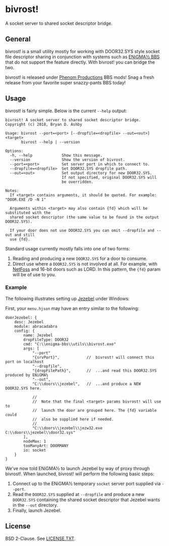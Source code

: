 # bivrost!
A socket server to shared socket descriptor bridge.

## General
bivrost! is a small utility mostly for working with DOOR32.SYS style socket file descriptor sharing in conjunction with systems such as [ENiGMA½ BBS](https://github.com/NuSkooler/enigma-bbs/) that do not support the feature directly. With bivrost! you can bridge the two.

bivrost! is released under [Phenom Productions](https://www.phenomprod.com/) BBS mods! Snag a fresh release from your favorite super snazzy-pants BBS today!

## Usage
bivrost! is fairly simple. Below is the current `--help` output:
```
bivrost! A socket server to shared socket descriptor bridge.
Copyright (c) 2018, Bryan D. Ashby

Usage: bivrost --port=<port> [--dropfile=<dropfile> --out=<out>] <target>
       bivrost --help | --version

Options:
  -h, --help             Show this message.
  --version              Show the version of bivrost.
  --port=<port>          Set server port in which to connect to.
  --dropfile=<dropfile>  Set DOOR32.SYS dropfile path.
  --out=<out>            Set output directory for new DOOR32.SYS.
                         If not specified, original DOOR32.SYS will
                         be overridden.

Notes:
  If <target> contains arguments, it should be quoted. For example: "DOOR.EXE /D -N 1"

  Arguments within <target> may also contain {fd} which will be substituted with the
  shared socket descriptor (the same value to be found in the output DOOR32.SYS).

  If your door does not use DOOR32.SYS you can omit --dropfile and --out and still
  use {fd}.
```

Standard usage currently mostly falls into one of two forms:

1. Reading and producing a new `DOOR32.SYS` for a door to consume.
2. Direct use where a `DOOR32.SYS` is not involved at all. For example, with [NetFoss](http://pcmicro.com/netfoss/) and 16-bit doors such as LORD. In this pattern, the `{fd}` param will be of use to you.

### Example
The following illustrates setting up [Jezebel](http://www.dreamlandbbs.org/jezebel/) under Windows:

First, your `menu.hjson` may have an entry similar to the following:
```hjson
doorJezebel: {
    desc: Jezebel
    module: abracadabra
    config: {
        name: Jezebel
        dropFileType: DOOR32
        cmd: "C:\\enigma-bbs\\utils\\bivrost.exe"
        args: [
            "--port"
            "{srvPort}",            //  bivrost! will connect this port on localhost
            "--dropfile",
            "{dropFilePath}",       //  ...and read this DOOR32.SYS produced by ENiGMA½
            "--out",
            "C:\\doors\\jezebel",   //  ...and produce a NEW DOOR32.SYS here.

            //
            //  Note that the final <target> params bivrost! will use to
            //  launch the door are grouped here. The {fd} variable could
            //  also be supplied here if needed.
            //
            "C:\\doors\\jezebel\\jezw32.exe C:\\doors\\jezebel\\door32.sys"
        ],
        nodeMax: 1
        tooManyArt: DOORMANY
        io: socket
    }
}
```

We've now told ENiGMA½ to launch Jezebel by way of proxy through bivrost!. When launched, bivrost! will perform the following basic steps:

1. Connect up to the ENiGMA½ temporary `socket` server port supplied via `--port`.
2. Read the `DOOR32.SYS` supplied at `--dropfile` and produce a new `DOOR32.SYS` containing the shared socket descriptor that Jezebel wants in the `--out` directory.
3. Finally, launch Jezebel.

## License
BSD 2-Clause. See [LICENSE.TXT](LICENSE.TXT).
